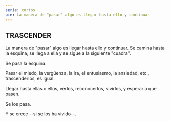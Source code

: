 ```yaml
---
serie: cortos
pie: La manera de "pasar" algo es llegar hasta ello y continuar
---
```


## TRASCENDER

La manera de "pasar" algo es llegar hasta ello y continuar. Se camina hasta la esquina, se llega a ella y se sigue a la siguiente "cuadra".

Se pasa la esquina.

Pasar el miedo, la vergüenza, la ira, el entusiasmo, la ansiedad, etc., trascenderlos, es igual:

Llegar hasta ellas o ellos, verlos, reconocerlos, vivirlos, y esperar a que pasen.

Se los pasa.

Y se crece --si se los ha vivido--.
